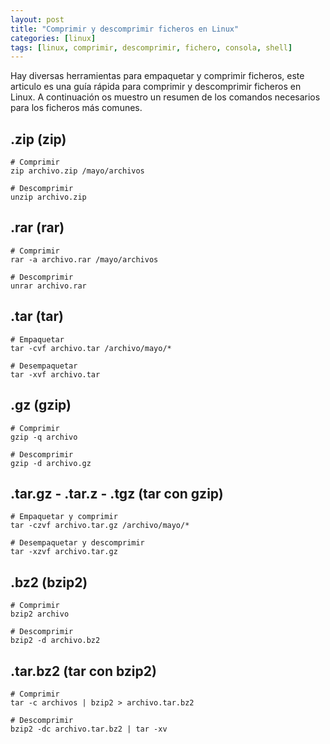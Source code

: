 ```yaml
---
layout: post
title: "Comprimir y descomprimir ficheros en Linux"
categories: [linux]
tags: [linux, comprimir, descomprimir, fichero, consola, shell]
---
```


Hay diversas herramientas para empaquetar y comprimir ficheros, este articulo es una guía rápida para comprimir y descomprimir ficheros en Linux.
A continuación os muestro un resumen de los comandos necesarios para los ficheros más comunes.

<!--more-->

## .zip (zip)
```shell
# Comprimir
zip archivo.zip /mayo/archivos

# Descomprimir
unzip archivo.zip
```

## .rar (rar)
```shell
# Comprimir
rar -a archivo.rar /mayo/archivos

# Descomprimir
unrar archivo.rar
```

## .tar (tar)
```shell
# Empaquetar
tar -cvf archivo.tar /archivo/mayo/*

# Desempaquetar
tar -xvf archivo.tar
```

## .gz (gzip)
```shell
# Comprimir
gzip -q archivo

# Descomprimir
gzip -d archivo.gz
```

## .tar.gz - .tar.z - .tgz (tar con gzip)
```shell
# Empaquetar y comprimir
tar -czvf archivo.tar.gz /archivo/mayo/*

# Desempaquetar y descomprimir
tar -xzvf archivo.tar.gz
```

## .bz2 (bzip2)
```shell
# Comprimir
bzip2 archivo

# Descomprimir
bzip2 -d archivo.bz2
```

## .tar.bz2 (tar con bzip2)
```shell
# Comprimir
tar -c archivos | bzip2 > archivo.tar.bz2

# Descomprimir
bzip2 -dc archivo.tar.bz2 | tar -xv
```
